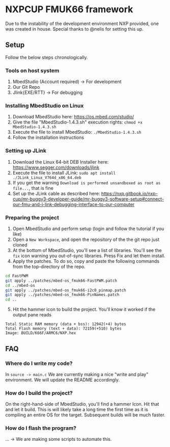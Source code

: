 # NXPCUP FMUK66 framework

Due to the instability of the development environment NXP provided, one was created in house. Special thanks to @nelis for setting this up.

## Setup

Follow the below steps chronologically.

### Tools on host system 

1) MbedStudio (Account required) -> For development
2) Our Git Repo 
3) Jlink{EXE/RTT} -> For debugging

### Installing MbedStudio on Linux

1) Download MbedStudio here: https://os.mbed.com/studio/
2) Give the file "MbedStudio-1.4.3.sh" execution rights: `chmod +x MbedStudio-1.4.3.sh`
3) Execute the file to install MbedStudio: `./MbedStudio-1.4.3.sh`
4) Follow the installation instructions

### Setting up JLink

1) Download the Linux 64-bit DEB Installer here: https://www.segger.com/downloads/jlink
2) Execute the file to install JLink: `sudo apt install ./JLink_Linux_V764d_x86_64.deb`
3) If you get the warning `Download is performed unsandboxed as root as file...`, that is fine
4) Set up the JLink cable as described here: https://nxp.gitbook.io/nxp-cup/mr-buggy3-developer-guide/mr-buggy3-software-setup#connect-our-fmu-and-j-link-debugging-interface-to-our-computer

### Preparing the project

1) Open MbedStudio and perform setup (login and follow the tutorial if you like)
2) Open a `New Workspace`, and open the repository of the the git repo just cloned
3) At the bottom of MbedStudio, you'll see a list of libraries. You'll see the `fix` icon warning you out-of-sync libraries. Press Fix and let them install. 
4) Apply the patches. To do so, copy and paste the following commands from the top-directory of the repo.
```bash
cd FastPWM
git apply ../patches/mbed-os_fmuk66-FastPWM.patch
cd ../mbed-os
git apply ../patches/mbed-os_fmuk66-i2c0_pinmap.patch
git apply ../patches/mbed-os_fmuk66-PinNames.patch 
cd ..
```
5) Hit the hammer icon to build the project. You'll know it worked if the output pane reads 
```none
Total Static RAM memory (data + bss): 12942(+4) bytes
Total Flash memory (text + data): 72159(+510) bytes
Image: BUILD/K66F/ARMC6/NXP.hex
```

## FAQ

### Where do I write my code?
In `source -> main.c` We are currently making a nice "write and play" environment. We will update the README accordingly.

### How do I build the project?
On the right-hand-side of MbedStudio, you'll find a hammer Icon. Hit that and let it build. This is will likely take a long time the first time as it is compiling an entire OS for the target.
Subsequent builds will be much faster.

### How do I flash the program?
... -> We are making some scripts to automate this. 

